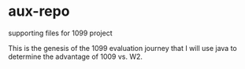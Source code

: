 # aux-repo
supporting files for 1099 project

This is the genesis of the 1099 evaluation journey that I will use java to determine the advantage of 1009 vs. W2.
